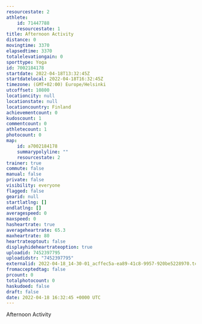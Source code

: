 ```yaml
---
resourcestate: 2
athlete:
    id: 71447788
    resourcestate: 1
title: Afternoon Activity
distance: 0
movingtime: 3370
elapsedtime: 3370
totalelevationgain: 0
sporttype: Yoga
id: 7002184178
startdate: 2022-04-18T13:32:45Z
startdatelocal: 2022-04-18T16:32:45Z
timezone: (GMT+02:00) Europe/Helsinki
utcoffset: 10800
locationcity: null
locationstate: null
locationcountry: Finland
achievementcount: 0
kudoscount: 1
commentcount: 0
athletecount: 1
photocount: 0
map:
    id: a7002184178
    summarypolyline: ""
    resourcestate: 2
trainer: true
commute: false
manual: false
private: false
visibility: everyone
flagged: false
gearid: null
startlatlng: []
endlatlng: []
averagespeed: 0
maxspeed: 0
hasheartrate: true
averageheartrate: 65.3
maxheartrate: 80
heartrateoptout: false
displayhideheartrateoption: true
uploadid: 7452397795
uploadidstr: "7452397795"
externalid: 2022-04-18_14-30-01_acffec5a-ea89-41c8-9957-920be5228970.tcx
fromacceptedtag: false
prcount: 0
totalphotocount: 0
haskudoed: false
draft: false
date: 2022-04-18 16:32:45 +0000 UTC
---
```

Afternoon Activity